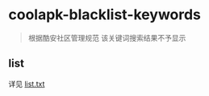 # coolapk-blacklist-keywords

> 根据酷安社区管理规范 该关键词搜索结果不予显示
## list
详见 [list.txt](https://github.com/Coolapk-Fan/coolapk-blacklist-keywords/blob/master/list.txt)
